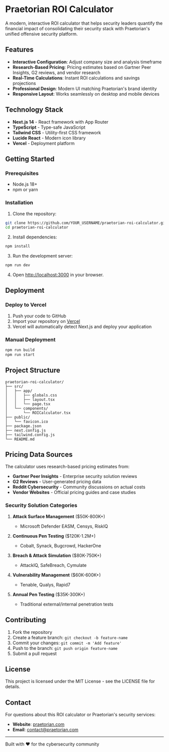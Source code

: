 # Praetorian ROI Calculator

A modern, interactive ROI calculator that helps security leaders quantify the financial impact of consolidating their security stack with Praetorian's unified offensive security platform.

## Features

- **Interactive Configuration**: Adjust company size and analysis timeframe
- **Research-Based Pricing**: Pricing estimates based on Gartner Peer Insights, G2 reviews, and vendor research
- **Real-Time Calculations**: Instant ROI calculations and savings projections
- **Professional Design**: Modern UI matching Praetorian's brand identity
- **Responsive Layout**: Works seamlessly on desktop and mobile devices

## Technology Stack

- **Next.js 14** - React framework with App Router
- **TypeScript** - Type-safe JavaScript
- **Tailwind CSS** - Utility-first CSS framework
- **Lucide React** - Modern icon library
- **Vercel** - Deployment platform

## Getting Started

### Prerequisites

- Node.js 18+ 
- npm or yarn

### Installation

1. Clone the repository:
```bash
git clone https://github.com/YOUR_USERNAME/praetorian-roi-calculator.git
cd praetorian-roi-calculator
```

2. Install dependencies:
```bash
npm install
```

3. Run the development server:
```bash
npm run dev
```

4. Open [http://localhost:3000](http://localhost:3000) in your browser.

## Deployment

### Deploy to Vercel

1. Push your code to GitHub
2. Import your repository on [Vercel](https://vercel.com)
3. Vercel will automatically detect Next.js and deploy your application

### Manual Deployment

```bash
npm run build
npm run start
```

## Project Structure

```
praetorian-roi-calculator/
├── src/
│   ├── app/
│   │   ├── globals.css
│   │   ├── layout.tsx
│   │   └── page.tsx
│   └── components/
│       └── ROICalculator.tsx
├── public/
│   └── favicon.ico
├── package.json
├── next.config.js
├── tailwind.config.js
└── README.md
```

## Pricing Data Sources

The calculator uses research-based pricing estimates from:

- **Gartner Peer Insights** - Enterprise security solution reviews
- **G2 Reviews** - User-generated pricing data
- **Reddit Cybersecurity** - Community discussions on actual costs
- **Vendor Websites** - Official pricing guides and case studies

### Security Solution Categories

1. **Attack Surface Management** ($50K-800K+)
   - Microsoft Defender EASM, Censys, RiskIQ
   
2. **Continuous Pen Testing** ($120K-1.2M+)
   - Cobalt, Synack, Bugcrowd, HackerOne
   
3. **Breach & Attack Simulation** ($80K-750K+)
   - AttackIQ, SafeBreach, Cymulate
   
4. **Vulnerability Management** ($60K-600K+)
   - Tenable, Qualys, Rapid7
   
5. **Annual Pen Testing** ($35K-300K+)
   - Traditional external/internal penetration tests

## Contributing

1. Fork the repository
2. Create a feature branch: `git checkout -b feature-name`
3. Commit your changes: `git commit -m 'Add feature'`
4. Push to the branch: `git push origin feature-name`
5. Submit a pull request

## License

This project is licensed under the MIT License - see the LICENSE file for details.

## Contact

For questions about this ROI calculator or Praetorian's security services:

- **Website**: [praetorian.com](https://www.praetorian.com)
- **Email**: contact@praetorian.com

---

Built with ❤️ for the cybersecurity community